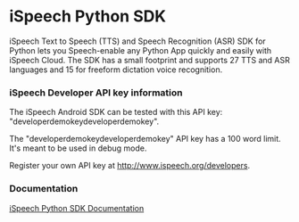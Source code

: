 # iSpeech Python SDK
iSpeech Text to Speech (TTS) and Speech Recognition (ASR) SDK for Python lets you Speech-enable any Python App quickly and easily with iSpeech Cloud. The SDK has a small footprint and supports 27 TTS and ASR languages and 15 for freeform dictation voice recognition.

### iSpeech Developer API key information

The iSpeech Android SDK can be tested with this API key: "developerdemokeydeveloperdemokey". 

The "developerdemokeydeveloperdemokey" API key has a 100 word limit. It's meant to be used in debug mode. 

Register your own API key at http://www.ispeech.org/developers. 

### Documentation

 [iSpeech Python SDK Documentation](http://www.ispeech.org/api/ "iSpeech Python SDK Documentation") 